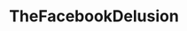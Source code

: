---
title: TheFacebookDelusion
crosslinks:
- youtubefactsbot
- botwatch
- unexpectedhogwarts
- insanepeoplefacebook
- xkcd
- facepalm
- trumpbubble
- conspiratard
- atheism
- AskReddit
- socialism
- space
- MapPorn
- PoliticalDiscussion
- iamverysmart
- Sneks
- DataHoarder
- u_imguralbumbot
- etymology
- Serendipity
---